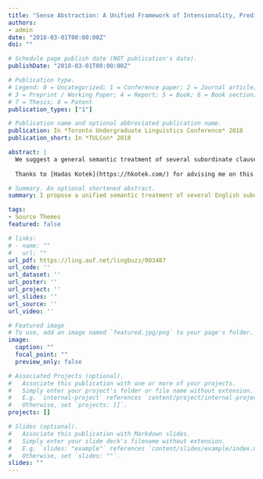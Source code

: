 ```yaml
---
title: "Sense Abstraction: A Unified Framework of Intensionality, Predicate Abstraction, and Alternative Semantics"
authors:
- admin
date: "2018-03-01T00:00:00Z"
doi: ""

# Schedule page publish date (NOT publication's date).
publishDate: "2018-03-01T00:00:00Z"

# Publication type.
# Legend: 0 = Uncategorized; 1 = Conference paper; 2 = Journal article;
# 3 = Preprint / Working Paper; 4 = Report; 5 = Book; 6 = Book section;
# 7 = Thesis; 8 = Patent
publication_types: ["1"]

# Publication name and optional abbreviated publication name.
publication: In *Toronto Undergraduate Linguistics Conference* 2018
publication_short: In *TULCon* 2018

abstract: |
  We suggest a general semantic treatment of several subordinate clause types grounded in their syntactic similarity. Crucial to this framework is the choice to view syntactic trees as evaluatable objects that can be passed as meanings through the lambda calculus. Thus, the meaning of a subordinate clause is a pointer to a syntactic node whose denotation can be evaluated further along in the process of semantic composition. This analysis is sufficiently general to unify the semantic treatment of propositional attitude predicates, relative clauses, and control predicates without the need for exceptional rules like predicate abstraction. It can also be used to express a syncategorematic denotation for only.
  
  Thanks to [Hadas Kotek](https://hkotek.com/) for advising me on this project, which was one of my earliest attempts at research!

# Summary. An optional shortened abstract.
summary: I propose a unified semantic treatment of several English subordinate clause types.

tags:
- Source Themes
featured: false

# links:
# - name: ""
#   url: ""
url_pdf: https://ling.auf.net/lingbuzz/003487
url_code: ''
url_dataset: ''
url_poster: ''
url_project: ''
url_slides: ''
url_source: ''
url_video: ''

# Featured image
# To use, add an image named `featured.jpg/png` to your page's folder. 
image:
  caption: ""
  focal_point: ""
  preview_only: false

# Associated Projects (optional).
#   Associate this publication with one or more of your projects.
#   Simply enter your project's folder or file name without extension.
#   E.g. `internal-project` references `content/project/internal-project/index.md`.
#   Otherwise, set `projects: []`.
projects: []

# Slides (optional).
#   Associate this publication with Markdown slides.
#   Simply enter your slide deck's filename without extension.
#   E.g. `slides: "example"` references `content/slides/example/index.md`.
#   Otherwise, set `slides: ""`.
slides: ""
---
```


